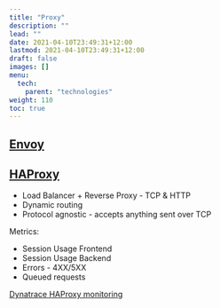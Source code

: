 ```yaml
---
title: "Proxy"
description: ""
lead: ""
date: 2021-04-10T23:49:31+12:00
lastmod: 2021-04-10T23:49:31+12:00
draft: false
images: []
menu: 
  tech:
    parent: "technologies"
weight: 110
toc: true
---
```


## [Envoy](https://www.envoyproxy.io/docs/envoy/latest/)

## [HAProxy ](http://www.haproxy.org/)

- Load Balancer + Reverse Proxy - TCP & HTTP
- Dynamic routing
- Protocol agnostic - accepts anything sent over TCP

Metrics:
- Session Usage Frontend
- Session Usage Backend
- Errors - 4XX/5XX
- Queued requests

[Dynatrace HAProxy monitoring](https://www.dynatrace.com/support/help/shortlink/plugins-haproxy) 